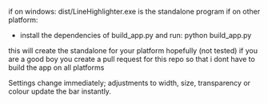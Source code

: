 if on windows: dist/LineHighlighter.exe is the standalone program
if on other platform:
- install the dependencies of build_app.py and run:
  python build_app.py

this will create the standalone for your platform hopefully (not tested)
if you are a good boy you create a pull request for this repo so that i dont have to build the app on all platforms

Settings change immediately; adjustments to width, size, transparency or colour
update the bar instantly.
